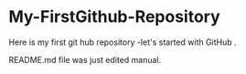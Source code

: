 # My-FirstGithub-Repository
Here is my first git hub repository -let's started with GitHub .


README.md file was just edited manual.
